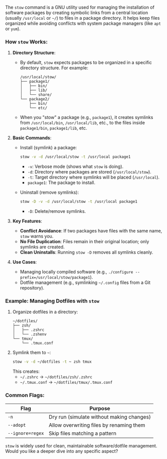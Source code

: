 The `stow` command is a GNU utility used for managing the installation of software packages by creating symbolic links from a central location (usually `/usr/local` or `~/`) to files in a package directory. It helps keep files organized while avoiding conflicts with system package managers (like `apt` or `yum`).

### How `stow` Works:
1. **Directory Structure**:  
   - By default, `stow` expects packages to be organized in a specific directory structure. For example:  
     ```
     /usr/local/stow/
     ├── package1/
     │   ├── bin/
     │   ├── lib/
     │   └── share/
     └── package2/
         ├── bin/
         └── etc/
     ```
   - When you "stow" a package (e.g., `package1`), it creates symlinks from `/usr/local/bin`, `/usr/local/lib`, etc., to the files inside `package1/bin`, `package1/lib`, etc.

2. **Basic Commands**:  
   - Install (symlink) a package:  
     ```sh
     stow -v -d /usr/local/stow -t /usr/local package1
     ```
     - `-v`: Verbose mode (shows what `stow` is doing).  
     - `-d`: Directory where packages are stored (`/usr/local/stow`).  
     - `-t`: Target directory where symlinks will be placed (`/usr/local`).  
     - `package1`: The package to install.  

   - Uninstall (remove symlinks):  
     ```sh
     stow -D -v -d /usr/local/stow -t /usr/local package1
     ```
     - `-D`: Delete/remove symlinks.  

3. **Key Features**:  
   - **Conflict Avoidance**: If two packages have files with the same name, `stow` warns you.  
   - **No File Duplication**: Files remain in their original location; only symlinks are created.  
   - **Clean Uninstalls**: Running `stow -D` removes all symlinks cleanly.  

4. **Use Cases**:  
   - Managing locally compiled software (e.g., `./configure --prefix=/usr/local/stow/package1`).  
   - Dotfile management (e.g., symlinking `~/.config` files from a Git repository).  

### Example: Managing Dotfiles with `stow`
1. Organize dotfiles in a directory:  
   ```
   ~/dotfiles/
   ├── zsh/
   │   ├── .zshrc
   │   └── .zshenv
   └── tmux/
       └── .tmux.conf
   ```
2. Symlink them to `~`:  
   ```sh
   stow -v -d ~/dotfiles -t ~ zsh tmux
   ```
   This creates:  
   - `~/.zshrc` → `~/dotfiles/zsh/.zshrc`  
   - `~/.tmux.conf` → `~/dotfiles/tmux/.tmux.conf`  

### Common Flags:
| Flag | Purpose |
|------|---------|
| `-n` | Dry run (simulate without making changes) |
| `--adopt` | Allow overwriting files by renaming them |
| `--ignore=regex` | Skip files matching a pattern |

`stow` is widely used for clean, maintainable software/dotfile management. Would you like a deeper dive into any specific aspect?